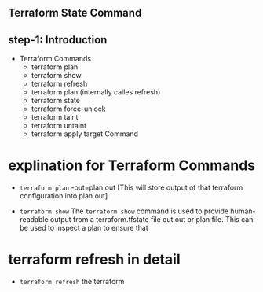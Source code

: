 ## Terraform State Command
## step-1: Introduction 
- Terraform Commands
  - terraform plan
  - terraform show
  - terraform refresh 
  - terraform plan (internally calles refresh)
  - terraform state
  - terraform force-unlock
  - terraform taint
  - terraform untaint
  - terraform apply target Command
  


# explination for Terraform Commands
  - `terraform plan` -out=plan.out [This will store output of that terraform configuration into plan.out]

  - `terraform show` The `terraform show` command is used to provide human-readable output from a terraform.tfstate file out out or plan file. This can be used to inspect a plan to ensure that

# terraform refresh in detail 
  - `terraform refresh`  the terraform 